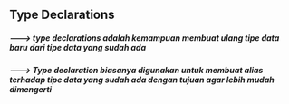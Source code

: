 ## Type Declarations

##### ---> type declarations adalah kemampuan membuat ulang tipe data baru dari tipe data yang sudah ada
##### ---> Type declaration biasanya digunakan untuk membuat alias terhadap tipe data yang sudah ada dengan tujuan agar lebih mudah dimengerti
